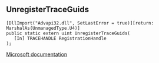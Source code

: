 ## UnregisterTraceGuids

```
[DllImport("Advapi32.dll", SetLastError = true)][return: MarshalAs(UnmanagedType.U4)]
public static extern uint UnregisterTraceGuids(
   [In] TRACEHANDLE RegistrationHandle
);
```

[Microsoft documentation](https://docs.microsoft.com/en-us/windows/win32/api/evntrace/nf-evntrace-unregistertraceguids)
